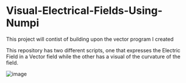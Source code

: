 # Visual-Electrical-Fields-Using-Numpi
This project will contist of building upon the vector program I created

This repository has two different scripts, one that expresses the Electric Field in a Vector field while the other has a visual of the curvature of the field.

![image](https://github.com/user-attachments/assets/a9e184a5-89e9-4791-a389-7464d91d5459)
